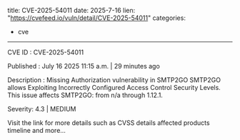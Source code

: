  
title: CVE-2025-54011
date: 2025-7-16
lien: "https://cvefeed.io/vuln/detail/CVE-2025-54011"
categories:
  - cve
---

CVE ID : CVE-2025-54011

Published :  July 16
2025
11:15 a.m. | 29 minutes ago

Description : Missing Authorization vulnerability in SMTP2GO SMTP2GO allows Exploiting Incorrectly Configured Access Control Security Levels. This issue affects SMTP2GO: from n/a through 1.12.1.

Severity: 4.3 | MEDIUM

Visit the link for more details
such as CVSS details
affected products
timeline
and more...
